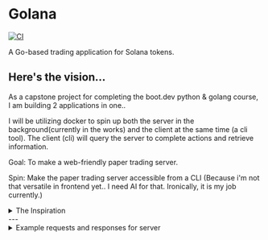 # Golana

[![CI](https://github.com/Kaelbroersma/golana/actions/workflows/ci.yml/badge.svg)](https://github.com/Kaelbroersma/golana/actions/workflows/ci.yml)

A Go-based trading application for Solana tokens.

## Here's the vision...

As a capstone project for completing the boot.dev python & golang course, I am building 2 applications in one..

I will be utilizing docker to spin up both the server in the background(currently in the works) and the client at the same time (a cli tool).
The client (cli) will query the server to complete actions and retrieve information.

Goal:
To make a web-friendly paper trading server.

Spin:
Make the paper trading server accessible from a CLI (Because i'm not that versatile in frontend yet.. I need AI for that. Ironically, it is my job currently.)

<details>
    <summary> The Inspiration</summary>

I had this idea months ago, probably february of 2025- but was beat to market by a company called paper.fun. I actually found them before they launched because I was looking to buy the exact domain and found it was registered.
    
## Oh well...
I took a few months to learn about programming (again), and more specifically, RESTful services, so that I could build something like this when I next got the idea or opportunity.
    
## You may have thought...
when reading that, "If it's your job to build applications with AI currently, why would you spend months re-learning programming and best practices?" Well, that's exactly why.. *best practices*.
    
I want to make sure that everything I build is secure, and omnipotent. When I use AI, it takes a lot of tweaking to get to a point that's even close to omnipotence. This way, I control my own fate.
</details>
---

<details>
  <summary>Example requests and responses for server</summary>

## /api/trades

  <details>
    <summary>PATCH</summary>

    ```http
    PATCH http://localhost:8081/api/trades HTTP/1.1
    Content-Type: application/json
    Authorization: Bearer <your-token-here>

    {
      "trade": "9e458414-1466-4ffa-b30a-4209cace2089",
      "percent": 100
    }
    ```

    ```json
    {
      "ID": "9e458414-1466-4ffa-b30a-4209cace2089",
      "UserID": "ae92cedf-9302-46b1-b47d-89faaa62138e",
      "Contract": "9BB6NFEcjBCtnNLFko2FqVQBq8HHM13kCyYcdQbgpump",
      "Quantity": 1000,
      "OpenPrice": {
        "Float64": 0.817049,
        "Valid": true
      },
      "ClosePrice": {
        "Float64": 0.8064550298592587,
        "Valid": true
      },
      "UnrealizedProfit": {
        "Float64": 0,
        "Valid": false
      },
      "RealizedProfit": {
        "Float64": -10.593970140741373,
        "Valid": true
      },
      "CreatedAt": "2025-08-26T22:40:26Z",
      "UpdatedAt": "2025-08-26T22:40:26Z"
    }
    ```

  </details>

  <details>
    <summary>POST</summary>

    ```http
    POST http://localhost:8081/api/trades HTTP/1.1
    Content-Type: application/json
    Authorization: Bearer <your-token-here>

    {
      "Contract": "<token-contract>",
      "Quantity": <quantity of token to purchase>,
    }
    ```

    ```json
    {
      "ID": "new-trade-id",
      "UserID": "<user-id>",
      "Contract": "<token-contract>",
      "Quantity": 1000,
      "OpenPrice": {
        "Float64": 0.817049,
        "Valid": true
      },
      "ClosePrice": {
        "Float64": 0,
        "Valid": false
      },
      "UnrealizedProfit": {
        "Float64": 0,
        "Valid": false
      },
      "RealizedProfit": {
        "Float64": 0,
        "Valid": false
      },
      "CreatedAt": "2025-08-27T00:00:00Z",
      "UpdatedAt": "2025-08-27T00:00:00Z"
    }
    ```

  </details>
</details>

